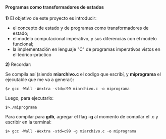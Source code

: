 #### **Programas como transformadores de estados**

**1)** El objetivo de este proyecto es introducir:

* el concepto de estado y de programas como transformadores de estado;
* el modelo computacional imperativo, y sus diferencias con el modelo funcional;
* la implementación en lenguaje "C" de programas imperativos vistos en el teórico-práctico


**2)** Recordar:

Se compila así (siendo **miarchivo.c** el codigo que escribí, y **miprograma** el ejecutable que me va a generar):

```
$> gcc -Wall -Wextra -std=c99 miarchivo.c -o miprograma
```

Luego, para ejecutarlo:

```
$>./miprograma
```

Para compilar para **gdb**, agregar el flag **-g** al momento de compilar el .c y escribir en la terminal:

```
$> gcc -Wall -Wextra -std=c99 -g miarchivo.c -o miprograma
```



